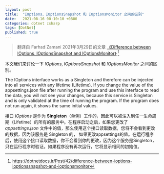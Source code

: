 ```yaml
---
layout: post
title:  "IOptions、IOptionsSnapshot 和 IOptionsMonitor 之间的区别"
date:   2021-08-16 00:10:10 +0800
categories: dotnet csharp
tags: [DotNet]
published: true
---
```


> 翻译自 Farhad Zamani 2021年3月29日的文章 [《Difference between IOptions, IOptionsSnapshot and IOptionsMonitor》](https://dotnetdocs.ir/Post/42/difference-between-ioptions-ioptionssnapshot-and-ioptionsmonitor) [^1]

[^1]: <https://dotnetdocs.ir/Post/42/difference-between-ioptions-ioptionssnapshot-and-ioptionsmonitor>

本文我们来讨论一下 *IOptions*, *IOptionsSnapshot* 和 *IOptionsMonitor*  之间的区别。

The IOptions interface works as a Singleton and therefore can be injected into all services with any lifetime (Lifetime). If you change the value of the appsettings.json file after running the program and use this interface to read the data, you will not see your changes, because this service is Singleton and is only validated at the time of running the program. If the program does not run again, it shows the same initial values.

接口 *IOptions* 是作为 **Singleton**（单例）工作的，因此可以被注入到任一生命周期（Lifetime）的所有的服务中。在程序启动之后，如果您更改了 *appsettings.json* 文件中的值，那么使用这个接口读取数据，您将不会看到更改的数据，因为该服务是 Singleton 的，
 如果更改appsettings的值。在运行程序后，使用这个接口读取数据，你不会看到你的更改，因为这个服务是Singleton，只在运行程序时验证。如果程序没有再次运行，它将显示相同的初始值。
